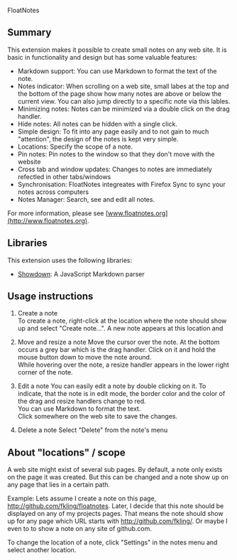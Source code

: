
FloatNotes

Summary
-------

This extension makes it possible to create small notes on any web site. It is basic
in functionality and design but has some valuable features:

- Markdown support: You can use Markdown to format the text of the note.
- Notes indicator: When scrolling on a web site, small labes at the top and
 the bottom of the page show how many notes are above or below the current view.
 You can also jump directly to a specific note via this lables.
- Minimizing notes: Notes can be minimized via a double click on the drag handler.
- Hide notes: All notes can be hidden with a single click.
- Simple design: To fit into any page easily and to not gain to much "attention",
 the design of the notes is kept very simple.
- Locations: Specify the scope of a note.
- Pin notes: Pin notes to the window so that they don't move with the website
- Cross tab and window updates: Changes to notes are immediately refectled in other tabs/windows
- Synchronisation: FloatNotes integreates with Firefox Sync to sync your notes across computers
- Notes Manager: Search, see and edit all notes.

For more information, please see [www.floatnotes.org](http://www.floatnotes.org).


Libraries
---------

This extension uses the following libraries:

- [Showdown](http://attacklab.net/showdown/): A JavaScript Markdown parser


Usage instructions
------------------

1. Create a note  
  To create a note, right-click at the location where the note should show up
  and select "Create note...". A new note appears at this location and   
2. Move and resize a note
 Move the cursor over the note. At the bottom occurs a grey bar which is the drag
 handler. Click on it and hold the mouse button down to move the note around.  
 While hovering over the note, a resize handler appears in the lower right corner
 of the note.
 
3. Edit a note
 You can easily edit a note by double clicking on it. To indicate, that the note 
 is in edit mode, the border color and the color of the drag and resize handlers 
 change to red.  
 You can use Markdown to format the text.  
 Click somewhere on the web site to save the changes.
 
4. Delete a note
  Select "Delete" from the note's menu  

About "locations" / scope
-------------------------
 
 A web site might exist of several sub pages. By default, a note only exists on
 the page it was created. But this can be changed and a note show up on any page
 that lies in a certain path.
 
 Example:
 Lets assume I create a note on this page, http://github.com/fkling/floatnotes.
 Later, I decide that this note should be displayed on any of my projects pages.
 That means the note should show up for any page which URL starts with 
 http://github.com/fkling/.
 Or maybe I even to to show a note on any site of github.com.
 
 To change the location of a note, click "Settings" in the notes menu and select another location.
